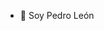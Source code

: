 - 👋 Soy Pedro León

<!---
pedro-wh/pedro-wh is a ✨ special ✨ repository because its `README.md` (this file) appears on your GitHub profile.
You can click the Preview link to take a look at your changes.
--->

